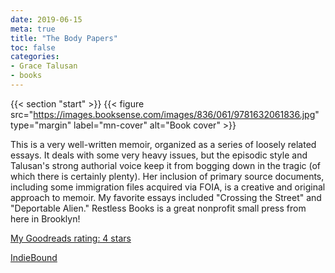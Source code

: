 ```yaml
---
date: 2019-06-15
meta: true
title: "The Body Papers"
toc: false
categories:
- Grace Talusan
- books
---
```


{{< section "start" >}}
{{< figure src="https://images.booksense.com/images/836/061/9781632061836.jpg" type="margin" label="mn-cover" alt="Book cover" >}}

This is a very well-written memoir, organized as a series of loosely related essays. It deals with some very heavy issues, but the episodic style and Talusan's strong authorial voice keep it from bogging down in the tragic (of which there is certainly plenty). Her inclusion of primary source documents, including some immigration files acquired via FOIA, is a creative and original approach to memoir. My favorite essays included "Crossing the Street" and "Deportable Alien." Restless Books is a great nonprofit small press from here in Brooklyn!

[My Goodreads rating: 4 stars](https://www.goodreads.com/review/show/2806100058)  

[IndieBound](https://www.indiebound.org/book/9781632061836)
